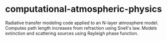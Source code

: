 # computational-atmospheric-physics
Radiative transfer modeling code applied to an N-layer atmosphere model. Computes path length increases from refraction using Snell's law. Models extinction and scattering sources using Rayleigh phase function.
